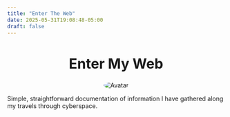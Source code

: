 ```yaml
---
title: "Enter The Web"
date: 2025-05-31T19:08:48-05:00
draft: false
---
```


# <h1 style="font-size:32px" align="center">Enter My Web</h1>

<center><img src="/img/2.jpg" alt="Avatar" style="border-radius: 50%;"></img></center>

Simple, straightforward documentation of information I have gathered along my
travels through cyberspace.
